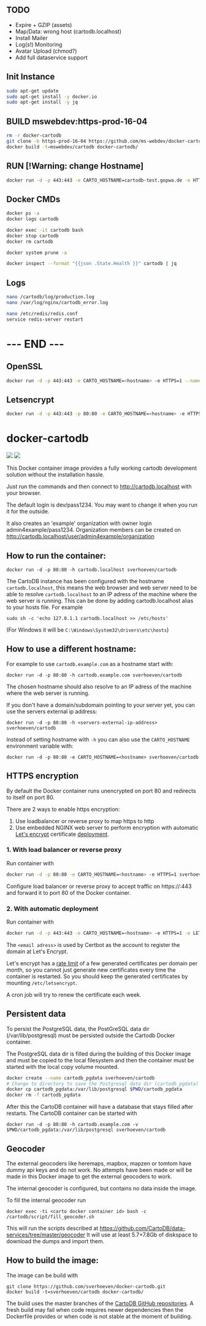 ## TODO
- Expire + GZIP (assets)
- Map/Data: wrong host (cartodb.localhost)
- Install Mailer
- Log(s!) Monitoring
- Avatar Upload (chmod?)
- Add full dataservice support

## Init Instance
```bash
sudo apt-get update
sudo apt-get install -y docker.io
sudo apt-get install -y jq
```
## BUILD mswebdev:https-prod-16-04
```bash
rm -r docker-cartodb
git clone -b https-prod-16-04 https://github.com/ms-webdev/docker-cartodb.git
docker build -t=mswebdev/cartodb docker-cartodb/
```
## RUN [!Warning: change Hostname]
```bash
docker run -d -p 443:443 -e CARTO_HOSTNAME=cartodb-test.gopwa.de -e HTTPS=1 --name cartodb mswebdev/cartodb
```
## Docker CMDs
```bash
docker ps -a
docker logs cartodb

docker exec -it cartodb bash
docker stop cartodb
docker rm cartodb

docker system prune -a

docker inspect --format "{{json .State.Health }}" cartodb | jq
```
## Logs
```bash
nano /cartodb/log/production.log
nano /var/log/nginx/cartodb_error.log

nano /etc/redis/redis.conf
service redis-server restart
```

# --- END ---
## OpenSSL 
```bash
docker run -d -p 443:443 -e CARTO_HOSTNAME=<hostname> -e HTTPS=1 --name cartodb mswebdev/cartodb
```
## Letsencrypt
```bash
docker run -d -p 443:443 -p 80:80 -e CARTO_HOSTNAME=<hostname> -e HTTPS=1 -e LETSENCRYPT_EMAIL=<email adress> --name cartodb mswebdev/cartodb
```


docker-cartodb
==============

[![](https://images.microbadger.com/badges/image/sverhoeven/cartodb.svg)](https://microbadger.com/#/images/sverhoeven/cartodb "Get your own image badge on microbadger.com")
[![](https://images.microbadger.com/badges/version/sverhoeven/cartodb.svg)](https://hub.docker.com/r/sverhoeven/cartodb/)

This Docker container image provides a fully working cartodb development solution
without the installation hassle.

Just run the commands and then connect to http://cartodb.localhost with your browser.

The default login is dev/pass1234. You may want to change it when you run it for the outside.

It also creates an 'example' organization with owner login admin4example/pass1234.
Organization members can be created on http://cartodb.localhost/user/admin4example/organization

How to run the container:
-------------------------

```
docker run -d -p 80:80 -h cartodb.localhost sverhoeven/cartodb
```

The CartoDB instance has been configured with the hostname `cartodb.localhost`, this means the web browser and web server need to be able to resolve `cartodb.localhost` to an IP adress of the machine where the web server is running.
This can be done by adding cartodb.localhost alias to your hosts file. For example
```
sudo sh -c 'echo 127.0.1.1 cartodb.localhost >> /etc/hosts'
```
(For Windows it will be `C:\Windows\System32\drivers\etc\hosts`)

How to use a different hostname:
--------------------------------

For example to use `cartodb.example.com` as a hostname start with:
```
docker run -d -p 80:80 -h cartodb.example.com sverhoeven/cartodb
```

The chosen hostname should also resolve to an IP adress of the machine where the web server is running.

If you don't have a domain/subdomain pointing to your server yet, you can use the servers external ip address:
```
docker run -d -p 80:80 -h <servers-external-ip-address> sverhoeven/cartodb
```

Instead of setting hostname with `-h` you can also use the `CARTO_HOSTNAME` environment variable with:
```
docker run -d -p 80:80 -e CARTO_HOSTNAME=<hostname> sverhoeven/cartodb
```

HTTPS encryption
----------------

By default the Docker container runs unencrypted on port 80 and redirects to itself on port 80.

There are 2 ways to enable https encryption:

1. Use loadbalancer or reverse proxy to map https to http
2. Use embedded NGINX web server to perform encryption with automatic [Let's encrypt](https://letsencrypt.org/) certificate [deployment](https://certbot.eff.org/).

### 1. With load balancer or reverse proxy

Run container with
```bash
docker run -d -p 80:80 -e CARTO_HOSTNAME=<hostname> -e HTTPS=1 sverhoeven/cartodb
```

Configure load balancer or reverse proxy to accept traffic on https://<hostname>:443 and forward it to port 80 of the Docker container.

### 2. With automatic deployment

Run container with
```bash
docker run -d -p 443:443 -e CARTO_HOSTNAME=<hostname> -e HTTPS=1 -e LETSENCRYPT_EMAIL=<email adress> sverhoeven/cartodb
```

The `<email adress>` is used by Certbot as the account to register the domain at Let's Encrypt.

Let's encrypt has a [rate limit](https://letsencrypt.org/docs/rate-limits/) of a few generated certificates per domain per month, so you cannot just generate new certificates every time the container is restarted. So you should keep the generated certificates by mounting `/etc/letsencrypt`.

A cron job will try to renew the certificate each week.

Persistent data
---------------

To persist the PostgreSQL data, the PostGreSQL data dir (/var/lib/postgresql) must be persisted outside the Cartodb Docker container.

The PostgreSQL data dir is filled during the building of this Docker image and must be copied to the local filesystem and then the container must be started with the local copy volume mounted.

```bash
docker create --name cartodb_pgdata sverhoeven/cartodb
# Change to directory to save the Postgresql data dir (cartodb_pgdata) of the CartoDB image
docker cp cartodb_pgdata:/var/lib/postgresql $PWD/cartodb_pgdata
docker rm -f cartodb_pgdata
```

After this the CartoDB container will have a database that stays filled after restarts.
The CartoDB container can be started with
```
docker run -d -p 80:80 -h cartodb.example.com -v $PWD/cartodb_pgdata:/var/lib/postgresql sverhoeven/cartodb
```

Geocoder
--------

The external geocoders like heremaps, mapbox, mapzen or tomtom have dummy api keys and do not work.
No attempts have been made or will be made in this Docker image to get the external geocoders to work.

The internal geocoder is configured, but contains no data inside the image.

To fill the internal geocoder run
```
docker exec -ti <carto docker container id> bash -c /cartodb/script/fill_geocoder.sh
```

This will run the scripts described at https://github.com/CartoDB/data-services/tree/master/geocoder
It will use at least 5.7+7.8Gb of diskspace to download the dumps and import them.

How to build the image:
-----------------------

The image can be build with
```
git clone https://github.com/sverhoeven/docker-cartodb.git
docker build -t=sverhoeven/cartodb docker-cartodb/
```

The build uses the master branches of the [CartoDB GitHub repositories](https://github.com/CartoDB). A fresh build may fail when code requires newer dependencies then the Dockerfile provides or when code is not stable at the moment of building.
